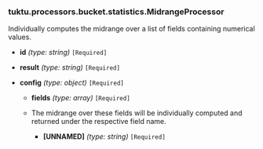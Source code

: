 ### tuktu.processors.bucket.statistics.MidrangeProcessor
Individually computes the midrange over a list of fields containing numerical values.

  * **id** *(type: string)* `[Required]`

  * **result** *(type: string)* `[Required]`

  * **config** *(type: object)* `[Required]`

    * **fields** *(type: array)* `[Required]`
    - The midrange over these fields will be individually computed and returned under the respective field name.

      * **[UNNAMED]** *(type: string)* `[Required]`

